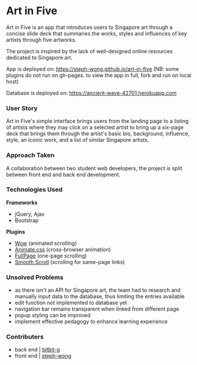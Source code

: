 # Art in Five

Art in Five is an app that introduces users to Singapore art through a concise slide deck that summaries the works, styles and influences of key artists through five artworks.

The project is inspired by the lack of well-designed online resources dedicated to Singapore art.

App is deployed on: https://steph-wong.github.io/art-in-five
(NB: some plugins do not run on gh-pages. to view the app in full, fork and run on local host)

Database is deployed on: https://ancient-wave-42701.herokuapp.com


### User Story

Art in Five's simple interface brings users from the landing page to a listing of artists where they may click on a selected artist to bring up a six-page deck that brings them through the artist's basic bio, background, influence, style, an iconic work, and a list of similar Singapore artists.


### Approach Taken

A collaboration between two student web developers, the project is split between front end and back end development.


### Technologies Used

**Frameworks**
- jQuery, Ajax
- Bootstrap

**Plugins**
- [Wow](https://github.com/matthieua/WOW) (animated scrolling)
- [Animate.css](https://daneden.github.io/animate.css/) (cross-browser animation)
- [FullPage](http://alvarotrigo.com/fullPage/) (one-page scrolling)
- [Smooth Scroll](https://plugins.jquery.com/smooth-scroll/) (scrolling for same-page links)


### Unsolved Problems

- as there isn't an API for Singapore art, the team had to research and manually input data to the database, thus limiting the entries available
- edit function not implemented to database yet
- navigation bar remains transparent when linked from different page
- popup styling can be improved
- implement effective pedagogy to enhance learning experience


### Contributers

- back end | [bitbit-g](https://github.com/bitbit-g)
- front end | [steph-wong](https://github.com/steph-wong)
